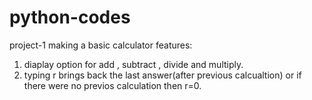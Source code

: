 # python-codes
project-1
making a basic calculator
features:
1) diaplay option for add , subtract , divide and multiply.
2) typing r brings back the last answer(after previous calcualtion) or if there were no previos calculation then r=0.
